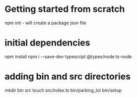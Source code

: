 # Getting started from scratch
npm init - will create a package json file
# initial dependencies
npm install
npm i --save-dev typescript @types/node ts-node

# adding bin and src directories
mkdir bin src
touch src/index.ts bin/parking_lot bin/setup



